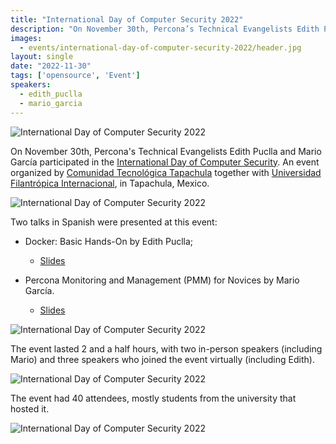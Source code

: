 ```yaml
---
title: "International Day of Computer Security 2022"
description: "On November 30th, Percona’s Technical Evangelists Edith Puclla and Mario García participated in the International Day of Computer Security. Presented two talks in Spanish, Percona Monitoring and Management for Novices and Docker: Basic Hands-On."
images:
  - events/international-day-of-computer-security-2022/header.jpg
layout: single
date: "2022-11-30"
tags: ['opensource', 'Event']
speakers:
  - edith_puclla
  - mario_garcia
---
```


![International Day of Computer Security 2022](/events/international-day-of-computer-security-2022/header.jpg)

On November 30th, Percona's Technical Evangelists Edith Puclla and Mario García participated in the [International Day of Computer Security](https://www.eventbrite.com.mx/e/dia-internacional-de-la-seguridad-informatica-ufi-tickets-467767554347). An event organized by [Comunidad Tecnológica Tapachula](https://www.facebook.com/CTTAPMX/) together with [Universidad Filantrópica Internacional](https://www.facebook.com/UFItapachula/), in Tapachula, Mexico.

![International Day of Computer Security 2022](/events/international-day-of-computer-security-2022/1.JPG)

Two talks in Spanish were presented at this event: 

* Docker: Basic Hands-On by Edith Puclla;
  * [Slides](https://docs.google.com/presentation/d/1rIof2mRqfNVRcpOauVrnU3BqFgpVZibCqKE4-auInqM/edit?usp=sharing)

* Percona Monitoring and Management (PMM) for Novices by Mario García.
  * [Slides](https://docs.google.com/presentation/d/1vUQgF7Vpet4AJUNuxOAaVHn1ooFcrFcD/edit?usp=sharing&ouid=103416468885613366619&rtpof=true&sd=true)

![International Day of Computer Security 2022](/events/international-day-of-computer-security-2022/2.JPG)

The event lasted 2 and a half hours, with two in-person speakers (including Mario) and three speakers who joined the event virtually (including Edith). 

![International Day of Computer Security 2022](/events/international-day-of-computer-security-2022/agenda.jpg)

The event had 40 attendees, mostly students from the university that hosted it.

![International Day of Computer Security 2022](/events/international-day-of-computer-security-2022/3.JPG)